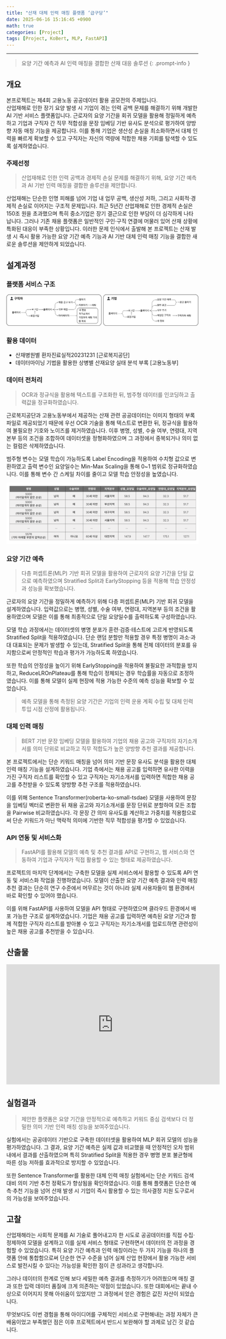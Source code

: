```yaml
--- 
title: "산재 대체 인력 매칭 플랫폼 ‘급구당’"
date: 2025-06-16 15:16:45 +0900
math: true
categories: [Project]
tags: [Project, KoBert, MLP, FastAPI]
---
```

---------- 	
> 요양 기간 예측과 AI 인력 매칭을 결합한 산재 대응 솔루션
{: .prompt-info } 

## **개요**
본프로젝트는 제4회 고용노동 공공데이터 활용 공모전의 주제입니다. <br>
산업재해로 인한 장기 요양 발생 시 기업이 겪는 인력 공백 문제를 해결하기 위해 개발한 AI 기반 서비스 플랫폼입니다. 근로자의 요양 기간을 회귀 모델을 활용해 정밀하게 예측하고 기업과 구직자 간 직무 적합성을 문장 임베딩 기반 유사도 분석으로 평가하여 양방향 자동 매칭 기능을 제공합니다. 이를 통해 기업은 생산성 손실을 최소화하면서 대체 인력을 빠르게 확보할 수 있고 구직자는 자신의 역량에 적합한 채용 기회를 탐색할 수 있도록 설계하였습니다.
<br>

### **주제선정**
> 산업재해로 인한 인력 공백과 경제적 손실 문제를 해결하기 위해, 요양 기간 예측과 AI 기반 인력 매칭을 결합한 솔루션을 제안합니다.

산업재해는 단순한 인명 피해를 넘어 기업 내 업무 공백, 생산성 저하, 그리고 사회적·경제적 손실로 이어지는 구조적 문제입니다. 최근 5년간 산업재해로 인한 경제적 손실은 150조 원을 초과했으며 특히 중소기업은 장기 결근으로 인한 부담이 더 심각하게 나타납니다. 그러나 기존 채용 플랫폼은 일반적인 구인·구직 연결에 머물러 있어 산재 상황에 특화된 대응이 부족한 상황입니다. 이러한 문제 인식에서 출발해 본 프로젝트는 산재 발생 시 즉시 활용 가능한 요양 기간 예측 기능과 AI 기반 대체 인력 매칭 기능을 결합한 새로운 솔루션을 제안하게 되었습니다.

## **설계과정**
### **플랫폼 서비스 구조**
![플랫폼 서비스 구조](https://github.com/tae2on/tae2on.github.io/blob/main/assets/img/%EA%B8%89%EA%B5%AC%EB%8B%B9-%ED%94%8C%EB%9E%AB%ED%8F%BC%20%EC%84%9C%EB%B9%84%EC%8A%A4%20%EA%B5%AC%EC%A1%B0.jpg?raw=true)

### **활용 데이터**
- 산재병원별 환자진료실적20231231 [근로복지공단]
- 데이터마이닝 기법을 활용한 상병별 산재요양 실태 분석 부록 [고용노동부]

### **데이터 전처리**
> OCR과 정규식을 활용해 텍스트를 구조화한 뒤, 범주형 데이터를 인코딩하고 출력값을 정규화하였습니다.

근로복지공단과 고용노동부에서 제공하는 산재 관련 공공데이터는 이미지 형태의 부록 파일로 제공되었기 때문에 우선 OCR 기술을 통해 텍스트로 변환한 뒤, 정규식을 활용하여 불필요한 기호와 노이즈를 제거하였습니다. 이후 병명, 성별, 수술 여부, 연령대, 지역본부 등의 조건을 조합하여 데이터셋을 정형화하였으며 그 과정에서 중복되거나 의미 없는 컬럼은 삭제하였습니다.

범주형 변수는 모델 학습이 가능하도록 Label Encoding을 적용하여 수치형 값으로 변환하였고 출력 변수인 요양일수는 Min-Max Scaling을 통해 0~1 범위로 정규화하였습니다. 이를 통해 변수 간 스케일 차이를 줄이고 모델 학습 안정성을 높였습니다. 

![전처리 후](https://github.com/tae2on/tae2on.github.io/blob/main/assets/img/%EA%B8%89%EA%B5%AC%EB%8B%B9-%EC%A0%84%EC%B2%98%EB%A6%AC.png?raw=true)

### **요양 기간 예측**
> 다층 퍼셉트론(MLP) 기반 회귀 모델을 활용하여 근로자의 요양 기간을 단일 값으로 예측하였으며 Stratified Split과 EarlyStopping 등을 적용해 학습 안정성과 성능을 확보했습니다.

근로자의 요양 기간을 정밀하게 예측하기 위해 다층 퍼셉트론(MLP) 기반 회귀 모델을 설계하였습니다. 입력값으로는 병명, 성별, 수술 여부, 연령대, 지역본부 등의 조건을 활용하였으며 모델은 이를 통해 최종적으로 단일 요양일수를 출력하도록 구성하였습니다.

모델 학습 과정에서는 데이터셋의 병명 분포가 훈련·검증·테스트에 고르게 반영되도록 Stratified Split을 적용하였습니다. 단순 랜덤 분할만 적용할 경우 특정 병명이 과소·과대 대표되는 문제가 발생할 수 있는데, Stratified Split을 통해 전체 데이터의 분포를 유지함으로써 안정적인 학습과 평가가 가능하도록 하였습니다.

또한 학습의 안정성을 높이기 위해 EarlyStopping을 적용하여 불필요한 과적합을 방지하고, ReduceLROnPlateau를 통해 학습이 정체되는 경우 학습률을 자동으로 조정하였습니다. 이를 통해 모델이 실제 현장에 적용 가능한 수준의 예측 성능을 확보할 수 있었습니다.

> 예측 모델을 통해 측정된 요양 기간은 기업의 인력 운용 계획 수립 및 대체 인력 투입 시점 산정에 활용됩니다. 

### **대체 인력 매칭**
> BERT 기반 문장 임베딩 모델을 활용하여 기업의 채용 공고와 구직자의 자기소개서를 의미 단위로 비교하고 직무 적합도가 높은 양방향 추천 결과를 제공합니다.

본 프로젝트에서는 단순 키워드 매칭을 넘어 의미 기반 문장 유사도 분석을 활용한 대체 인력 매칭 기능을 설계하였습니다. 기업 측에서는 채용 공고를 입력하면 유사한 이력을 가진 구직자 리스트를 확인할 수 있고 구직자는 자기소개서를 입력하면 적합한 채용 공고를 추천받을 수 있도록 양방향 추천 구조를 적용하였습니다.

이를 위해 Sentence Transformer(roberta-ko-small-tsdae) 모델을 사용하여 문장을 임베딩 벡터로 변환한 뒤 채용 공고와 자기소개서를 문장 단위로 분할하여 모든 조합을 Pairwise 비교하였습니다. 각 문장 간 의미 유사도를 계산하고 가중치를 적용함으로써 단순 키워드가 아닌 맥락적 의미에 기반한 직무 적합성을 평가할 수 있었습니다.

### API 연동 및 서비스화
> FastAPI를 활용해 모델의 예측 및 추천 결과를 API로 구현하고, 웹 서비스와 연동하여 기업과 구직자가 직접 활용할 수 있는 형태로 제공하였습니다.

프로젝트의 마지막 단계에서는 구축한 모델을 실제 서비스에서 활용할 수 있도록 API 연동 및 서비스화 작업을 진행하였습니다. 모델이 산출한 요양 기간 예측 결과와 인력 매칭 추천 결과는 단순히 연구 수준에서 머무르는 것이 아니라 실제 사용자들이 웹 환경에서 바로 확인할 수 있어야 했습니다.

이를 위해 FastAPI를 사용하여 모델을 API 형태로 구현하였으며 클라우드 환경에서 배포 가능한 구조로 설계하였습니다. 기업은 채용 공고를 입력하면 예측된 요양 기간과 함께 적합한 구직자 리스트를 받아볼 수 있고 구직자는 자기소개서를 업로드하면 관련성이 높은 채용 공고를 추천받을 수 있습니다.

## **산출물** 
<iframe width="560" height="315" src="https://youtu.be/embed/AcvDaBUliBQ" 
frameborder="0" allow="accelerometer; autoplay; encrypted-media; gyroscope; picture-in-picture" allowfullscreen></iframe>

## **실험결과**
> 제안한 플랫폼은 요양 기간을 안정적으로 예측하고 키워드 중심 검색보다 더 정밀한 의미 기반 인력 매칭 성능을 보여주었습니다.

실험에서는 공공데이터 기반으로 구축한 데이터셋을 활용하여 MLP 회귀 모델의 성능을 평가하였습니다. 그 결과, 요양 기간 예측은 실제 값과 비교했을 때 안정적인 오차 범위 내에서 결과를 산출하였으며 특히 Stratified Split을 적용한 경우 병명 분포 불균형에 따른 성능 저하를 효과적으로 방지할 수 있었습니다.

또한 Sentence Transformer를 활용한 대체 인력 매칭 실험에서는 단순 키워드 검색 대비 의미 기반 추천 정확도가 향상됨을 확인하였습니다. 이를 통해 플랫폼은 단순한 예측·추천 기능을 넘어 산재 발생 시 기업이 즉시 활용할 수 있는 의사결정 지원 도구로서의 가능성을 보여주었습니다. 

## **고찰**
산업재해라는 사회적 문제를 AI 기술로 풀어내고자 한 시도로 공공데이터를 직접 수집·정제하여 모델을 설계하고 이를 실제 서비스 형태로 구현하면서 데이터의 전 과정을 경험할 수 있었습니다. 특히 요양 기간 예측과 인력 매칭이라는 두 가지 기능을 하나의 플랫폼 안에 통합함으로써 단순한 연구 수준을 넘어 실제 산업 현장에서 활용 가능한 서비스로 발전시킬 수 있다는 가능성을 확인한 점이 큰 성과라고 생각합니다.

그러나 데이터의 한계로 인해 보다 세밀한 예측 결과를 측정하기가 어려웠으며 매칭 결과 또한 입력 데이터 품질에 크게 의존하는 약점이 있었습니다. 또한 대회에서는 끝내 수상으로 이어지지 못해 아쉬움이 있었지만 그 과정에서 얻은 경험은 값진 자산이 되었습니다.

무엇보다도 이번 경험을 통해 아이디어를 구체적인 서비스로 구현해내는 과정 자체가 큰 배움이었고 부족했던 점은 이후 프로젝트에서 반드시 보완해야 할 과제로 남긴 것 같습니다.